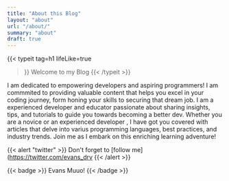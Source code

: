 ```yaml
---
title: "About this Blog"
layout: "about"
url: "/about/"
summary: "about" 
draft: true
---
```


{{< typeit
tag=h1
lifeLike=true
>}}
Welcome to my Blog
{{< /typeit >}}

I am dedicated to empowering developers and aspiring programmers! I am commmited to providing valuable content that helps you excel in your coding journey, form honing your skills to securing that dream job. I am a experienced developer and educator passionate about sharing insights, tips, and tutorials to guide you towards becoming a better dev. Whether you are a novice or an experienced developer , I have got you covered with articles that delve into varius programming languages, best practices, and industry trends. Join me as I embark on this enriching learning adventure!  

{{< alert "twitter" >}}
Don't forget to [follow me](https://twitter.com/evans_drv
{{< /alert >}}



{{< badge >}}
Evans Muuo!
{{< /badge >}}
